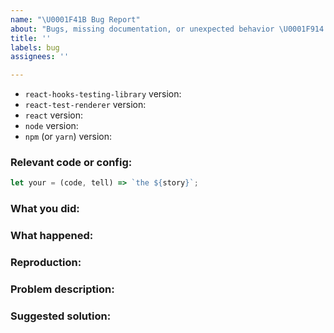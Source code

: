 ```yaml
---
name: "\U0001F41B Bug Report"
about: "Bugs, missing documentation, or unexpected behavior \U0001F914."
title: ''
labels: bug
assignees: ''

---
```


<!--

* Please fill out this template with all the relevant information so we can
  understand what's going on and fix the issue. We appreciate bugs filed and PRs
  submitted!

* Please make sure that you are familiar with and follow the Code of Conduct for
  this project (found in the CODE_OF_CONDUCT.md file).

* You can get the installed version of an NPM package by running `npm ls <insert package name>` in your terminal.

-->

- `react-hooks-testing-library` version:
- `react-test-renderer` version:
- `react` version:
- `node` version:
- `npm` (or `yarn`) version:

### Relevant code or config:

```js
let your = (code, tell) => `the ${story}`;
```

### What you did:

<!-- What you were doing -->

### What happened:

<!-- Please provide the full error message/screenshots/anything -->

### Reproduction:

<!--
If possible, please create a repository that reproduces the issue with the
minimal amount of code possible.

Or if you can, try to reproduce the issue in a Codesandbox. You can fork the one
here: https://codesandbox.io/s/ypml1r8l8j?module=%2Fsrc%2F__tests__%2FuseHello.js&previewwindow=tests
-->

### Problem description:

<!-- Please describe why the current behaviour is a problem -->

### Suggested solution:

<!--
It's ok if you don't have a suggested solution, but it really helps if you could
do a little digging to come up with some suggestion of how to improve things.
-->
